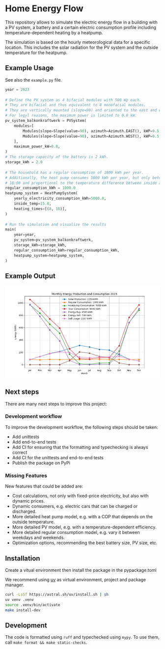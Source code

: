 # Home Energy Flow


This repository allows to simulate the electric energy flow in a building
with a PV system, a battery and a certain electric consumption profile including
temperature-dependent heating by a heatpump.

The simulation is based on the hourly meteorological data for a specific location.
This includes the solar radiation for the PV system and the outside temperature for the
heatpump.

## Example Usage

See also the `example.py` file.
```python
year = 2023

# Define the PV system as 4 bifacial modules with 500 Wp each.
# They are bifacial and thus equivalent to 8 monofacial modules.
# They are vertically mounted (slope=90) and oriented to the east and west.
# For legyl reasons, the maximum power is limited to 0.8 kW.
pv_system_balkonkraftwerk = PVSystem(
    modules=[
        Modules(slope=Slope(value=90), azimuth=Azimuth.EAST(), kWP=0.5, n=4),
        Modules(slope=Slope(value=90), azimuth=Azimuth.WEST(), kWP=0.5, n=4),
    ],
    maximum_power_kW=0.8,
)
# The storage capacity of the battery is 2 kWh.
storage_kWh = 2.0

# The household has a regular consumption of 1000 kWh per year.
# Additionally, the heat pump consumes 5000 kWh per year, but only between 8:00 and
# 18:00 and proportional to the temperature difference between inside and outside.
regular_consumption_kWh = 1000.0
heatpump_system = HeatPumpSystem(
    yearly_electricity_consumption_kWh=5000.0,
    inside_temp=15.0,
    heating_times=[(8, 18)],
)

# Run the simulation and visualize the results
main(
    year=year,
    pv_system=pv_system_balkonkraftwerk,
    storage_kWh=storage_kWh,
    regular_consumption_kWh=regular_consumption_kWh,
    heatpump_system=heatpump_system,
)
```
## Example Output

![Energy Flow Graph](docs/example_graph.png)



## Next steps

There are many next steps to improve this project:


### Development workflow

To improve the development workflow, the following steps should be taken:
- Add unittests
- Add end-to-end tests
- Add CI for ensuring that the formatting and typechecking is always correct
- Add CI for the unittests and end-to-end tests
- Publish the package on PyPi

### Missing Features

New features that could be added are:
- Cost calculations, not only with fixed-price electricity, but also with dynamic prices.
- Dynamic consumers, e.g. electric cars that can be charged or discharged.
- More detailed heat pump model, e.g. with a COP that depends on the outside temperature.
- More detailed PV model, e.g. with a temperature-dependent efficiency.
- More detailed regular consumption model, e.g. vary it between weekdays and weekends.
- Optimization options, recommending the best battery size, PV size, etc.

## Installation

Create a vitual environment then install the package in the pypackage.toml

We recommend using [uv](https://github.com/astral-sh/uv) as virtual environment,
project and package manager.

```bash
curl -LsSf https://astral.sh/uv/install.sh | sh
uv venv .venv
source .venv/bin/activate
make install-dev
```


## Development

The code is formatted using `ruff` and typechecked using `mypy`.
To use them, call `make format && make static-checks`.








